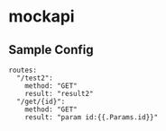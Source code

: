 # mockapi


## Sample Config

```
routes:
  "/test2":
    method: "GET"
    result: "result2"
  "/get/{id}":
    method: "GET"
    result: "param id:{{.Params.id}}"
```

